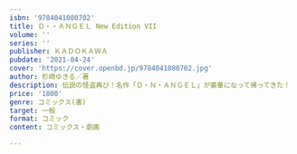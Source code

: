 ```yaml
---
isbn: '9784041080702'
title: Ｄ・・ＡＮＧＥＬ New Edition VII
volume: ''
series: ''
publisher: ＫＡＤＯＫＡＷＡ
pubdate: '2021-04-24'
cover: 'https://cover.openbd.jp/9784041080702.jpg'
author: 杉崎ゆきる／著
description: 伝説の怪盗再び！名作「Ｄ・Ｎ・ＡＮＧＥＬ」が豪華になって帰ってきた！
price: '1800'
genre: コミックス(書)
target: 一般
format: コミック
content: コミックス・劇画

---
```

